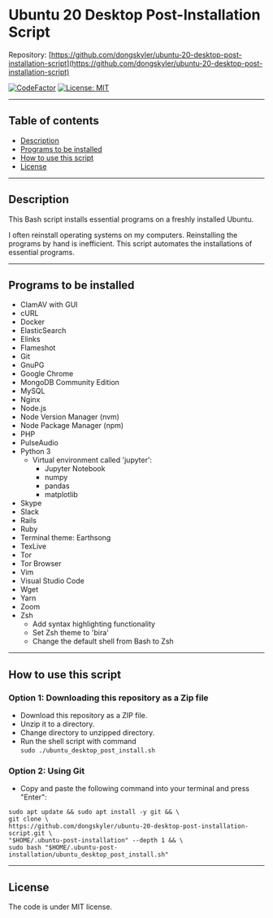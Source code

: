 # Ubuntu 20 Desktop Post-Installation Script

Repository: [https://github.com/dongskyler/ubuntu-20-desktop-post-installation-script](https://github.com/dongskyler/ubuntu-20-desktop-post-installation-script)

[![CodeFactor](https://www.codefactor.io/repository/github/dongskyler/ubuntu-20-desktop-post-installation-script/badge)](https://www.codefactor.io/repository/github/dongskyler/ubuntu-20-desktop-post-installation-script)
[![License: MIT](https://img.shields.io/badge/License-MIT-yellow.svg)](https://opensource.org/licenses/MIT)

---

## Table of contents

- [Description](#Description)
- [Programs to be installed](#Programs-to-be-installed)
- [How to use this script](#How-to-use-this-script)
- [License](#License)

---

## Description

This Bash script installs essential programs on a freshly installed Ubuntu.

I often reinstall operating systems on my computers. Reinstalling the programs by hand is inefficient. This script automates the installations of essential programs.

---

## Programs to be installed

- ClamAV with GUI
- cURL
- Docker
- ElasticSearch
- Elinks
- Flameshot
- Git
- GnuPG
- Google Chrome
- MongoDB Community Edition
- MySQL
- Nginx
- Node.js
- Node Version Manager (nvm)
- Node Package Manager (npm)
- PHP
- PulseAudio
- Python 3
  - Virtual environment called 'jupyter':
    - Jupyter Notebook
    - numpy
    - pandas
    - matplotlib
- Skype
- Slack
- Rails
- Ruby
- Terminal theme: Earthsong
- TexLive
- Tor
- Tor Browser
- Vim
- Visual Studio Code
- Wget
- Yarn
- Zoom
- Zsh
  - Add syntax highlighting functionality
  - Set Zsh theme to 'bira'
  - Change the default shell from Bash to Zsh

---

## How to use this script

### Option 1: Downloading this repository as a Zip file

- Download this repository as a ZIP file.
- Unzip it to a directory.
- Change directory to unzipped directory.
- Run the shell script with command \
  `sudo ./ubuntu_desktop_post_install.sh`

### Option 2: Using Git

- Copy and paste the following command into your terminal and press "Enter":
```
sudo apt update && sudo apt install -y git && \
git clone \
https://github.com/dongskyler/ubuntu-20-desktop-post-installation-script.git \
"$HOME/.ubuntu-post-installation" --depth 1 && \
sudo bash "$HOME/.ubuntu-post-installation/ubuntu_desktop_post_install.sh"
```

---

## License

The code is under MIT license.

